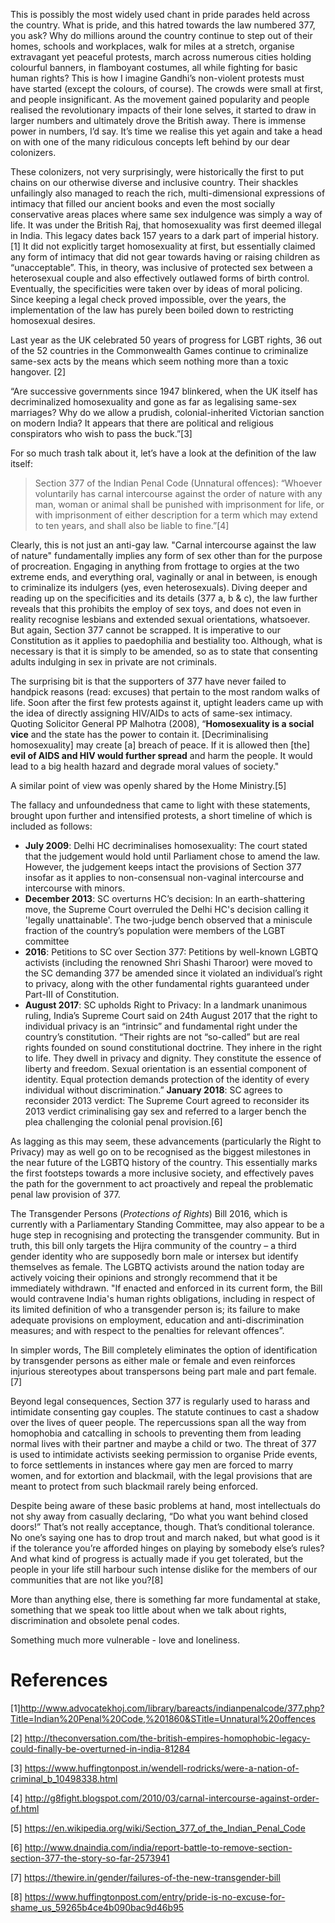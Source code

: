<!-- TITLE: Section 377 of the IPC -->
<!-- SUBTITLE: “Kaun sa kanoon sabse bhattar? Tee saun sattatar, teen sau sattatar!” -->
 
This is possibly the most widely used chant in pride parades held across the country. What is pride, and this hatred towards the law numbered 377, you ask? Why do millions around the country continue to step out of their homes, schools and workplaces, walk for miles at a stretch, organise extravagant yet peaceful protests, march across numerous cities holding colourful banners, in flamboyant costumes, all while fighting for basic human rights? This is how I imagine Gandhi’s non-violent protests must have started (except the colours, of course). The crowds were small at first, and people insignificant. As the movement gained popularity and people realised the revolutionary impacts of their lone selves, it started to draw in larger numbers and ultimately drove the British away. There is immense power in numbers, I’d say. It’s time we realise this yet again and take a head on with one of the many ridiculous concepts left behind by our dear colonizers.

These colonizers, not very surprisingly, were historically the first to put chains on our otherwise diverse and inclusive country. Their shackles unfailingly also managed to reach the rich, multi-dimensional expressions of intimacy that filled our ancient books and even the most socially conservative areas places where same sex indulgence was simply a way of life. It was under the British Raj, that homosexuality was first deemed illegal in India. This legacy dates back 157 years to a dark part of imperial history.[1] It did not explicitly target homosexuality at first, but essentially claimed any form of intimacy that did not gear towards having or raising children as “unacceptable”. This, in theory, was inclusive of protected sex between a heterosexual couple and also effectively outlawed forms of birth control. Eventually, the specificities were taken over by ideas of moral policing. Since keeping a legal check proved impossible, over the years, the implementation of the law has purely been boiled down to restricting homosexual desires. 

Last year as the UK celebrated 50 years of progress for LGBT rights, 36 out of the 52 countries in the Commonwealth Games continue to criminalize same-sex acts by the means which seem nothing more than a toxic hangover. [2]

“Are successive governments since 1947 blinkered, when the UK itself has decriminalized homosexuality and gone as far as legalising same-sex marriages? Why do we allow a prudish, colonial-inherited Victorian sanction on modern India? It appears that there are political and religious conspirators who wish to pass the buck.”[3]
 
For so much trash talk about it, let’s have a look at the definition of the law itself:
 
 >Section 377 of the Indian Penal Code (Unnatural offences): “Whoever voluntarily has carnal intercourse against the order of nature with any man, woman or animal shall be punished with imprisonment for life, or with imprisonment of either description for a term which may extend to ten years, and shall also be liable to fine.”[4]

Clearly, this is not just an anti-gay law. "Carnal intercourse against the law of nature" fundamentally implies any form of sex other than for the purpose of procreation. Engaging in anything from frottage to orgies at the two extreme ends, and everything oral, vaginally or anal in between, is enough to criminalize its indulgers (yes, even heterosexuals). Diving deeper and reading up on the specificities and its details (377 a, b & c), the law further reveals that this prohibits the employ of sex toys, and does not even in reality recognise lesbians and extended sexual orientations, whatsoever. But again, Section 377 cannot be scrapped. It is imperative to our Constitution as it applies to paedophilia and bestiality too. Although, what is necessary is that it is simply to be amended, so as to state that consenting adults indulging in sex in private are not criminals.

The surprising bit is that the supporters of 377 have never failed to handpick reasons (read: excuses) that pertain to the most random walks of life. Soon after the first few protests against it, uptight leaders came up with the idea of directly assigning HIV/AIDs to acts of same-sex intimacy. Quoting Solicitor General PP Malhotra (2008), “**Homosexuality is a social vice** and the state has the power to contain it. [Decriminalising homosexuality] may create [a] breach of peace. If it is allowed then [the] **evil of AIDS and HIV would further spread** and harm the people. It would lead to a big health hazard and degrade moral values of society."

A similar point of view was openly shared by the Home Ministry.[5]

The fallacy and unfoundedness that came to light with these statements, brought upon further and intensified protests, a short timeline of which is included as follows:

- **July 2009**: Delhi HC decriminalises homosexuality: The court stated that the judgement would hold until Parliament chose to amend the law. However, the judgement keeps intact the provisions of Section 377 insofar as it applies to non-consensual non-vaginal intercourse and intercourse with minors.
- **December 2013**: SC overturns HC’s decision: In an earth-shattering move, the Supreme Court overruled the Delhi HC's decision calling it 'legally unattainable'. The two-judge bench observed that a miniscule fraction of the country’s population were members of the LGBT committee
- **2016**: Petitions to SC over Section 377: Petitions by well-known LGBTQ activists (including the renowned Shri Shashi Tharoor) were moved to the SC demanding 377 be amended since it violated an individual’s right to privacy, along with the other fundamental rights guaranteed under Part-III of Constitution.
- **August 2017**: SC upholds Right to Privacy: In a landmark unanimous ruling, India’s Supreme Court said on 24th August 2017 that the right to individual privacy is an “intrinsic” and fundamental right under the country’s constitution. “Their rights are not “so-called” but are real rights founded on sound constitutional doctrine. They inhere in the right to life. They dwell in privacy and dignity. They constitute the essence of liberty and freedom. Sexual orientation is an essential component of identity. Equal protection demands protection of the identity of every individual without discrimination.”
**January 2018**: SC agrees to reconsider 2013 verdict: The Supreme Court agreed to reconsider its 2013 verdict criminalising gay sex and referred to a larger bench the plea challenging the colonial penal provision.[6]

As lagging as this may seem, these advancements (particularly the Right to Privacy) may as well go on to be recognised as the biggest milestones in the near future of the LGBTQ history of the country. This essentially marks the first footsteps towards a more inclusive society, and effectively paves the path for the government to act proactively and repeal the problematic penal law provision of 377.

The Transgender Persons (*Protections of Rights*) Bill 2016, which is currently with a Parliamentary Standing Committee, may also appear to be a huge step in recognising and protecting the transgender community. But in truth, this bill only targets the Hijra community of the country – a third gender identity who are supposedly born male or intersex but identify themselves as female. The LGBTQ activists around the nation today are actively voicing their opinions and strongly recommend that it be immediately withdrawn. 
"If enacted and enforced in its current form, the Bill would contravene India's human rights obligations, including in respect of its limited definition of who a transgender person is; its failure to make adequate provisions on employment, education and anti-discrimination measures; and with respect to the penalties for relevant offences”.

In simpler words, The Bill completely eliminates the option of identification by transgender persons as either male or female and even reinforces injurious stereotypes about transpersons being part male and part female. [7]

Beyond legal consequences, Section 377 is regularly used to harass and intimidate consenting gay couples. The statute continues to cast a shadow over the lives of queer people. The repercussions span all the way from homophobia and catcalling in schools to preventing them from leading normal lives with their partner and maybe a child or two. The threat of 377 is used to intimidate activists seeking permission to organise Pride events, to force settlements in instances where gay men are forced to marry women, and for extortion and blackmail, with the legal provisions that are meant to protect from such blackmail rarely being enforced.

Despite being aware of these basic problems at hand, most intellectuals do not shy away from casually declaring, “Do what you want behind closed doors!” That’s not really acceptance, though. That’s conditional tolerance. No one’s saying one has to drop trout and march naked, but what good is it if the tolerance you’re afforded hinges on playing by somebody else’s rules? And what kind of progress is actually made if you get tolerated, but the people in your life still harbour such intense dislike for the members of our communities that are not like you?[8]

More than anything else, there is something far more fundamental at stake, something that we speak too little about when we talk about rights, discrimination and obsolete penal codes.

Something much more vulnerable - love and loneliness.

# References
[1]http://www.advocatekhoj.com/library/bareacts/indianpenalcode/377.php?Title=Indian%20Penal%20Code,%201860&STitle=Unnatural%20offences

[2] http://theconversation.com/the-british-empires-homophobic-legacy-could-finally-be-overturned-in-india-81284

[3] https://www.huffingtonpost.in/wendell-rodricks/were-a-nation-of-criminal_b_10498338.html

[4] http://g8fight.blogspot.com/2010/03/carnal-intercourse-against-order-of.html

[5] https://en.wikipedia.org/wiki/Section_377_of_the_Indian_Penal_Code

[6] http://www.dnaindia.com/india/report-battle-to-remove-section-section-377-the-story-so-far-2573941

[7] https://thewire.in/gender/failures-of-the-new-transgender-bill

[8] https://www.huffingtonpost.com/entry/pride-is-no-excuse-for-shame_us_59265b4ce4b090bac9d46b95
